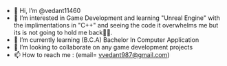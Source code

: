 - 👋 Hi, I’m @vedant11460
- 👀 I’m interested in Game Development and learning "Unreal Engine" with the implimentations in "C++" and seeing the code it overwhelms me but its is not going to hold me back💪💪. 
- 🌱 I’m currently learning (B.C.A) Bachelor In Computer Application
- 💞️ I’m looking to collaborate on any game development projects
- 📫 How to reach me : (email= vvedant987@gmail.com) 

<!---
vedant11460/vedant11460 is a ✨ special ✨ repository because its `README.md` (this file) appears on your GitHub profile.
You can click the Preview link to take a look at your changes.
--->
